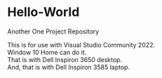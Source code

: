 # Hello-World
Another One Project Repository

This is for use with Visual Studio Community 2022.<br>
Window 10 Home can do it.<br>
That is with Dell Inspiron 3650 desktop.<br>
And, that is with Dell Inspiron 3585 laptop.
